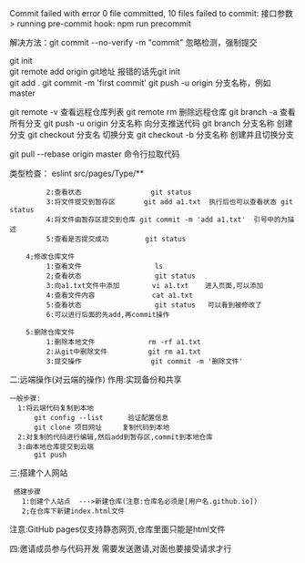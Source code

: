 Commit failed with error
			0 file committed, 10 files failed to commit: 接口参数
			> running pre-commit hook: npm run precommit
			

解决方法：git commit --no-verify -m "commit"     忽略检测，强制提交 


git init   
git remote add origin git地址   报错的话先git init  
git add .
git commit -m 'first commit'
git push -u origin  分支名称，例如master

 git remote -v   查看远程仓库列表
git remote rm   删除远程仓库
git branch -a   查看所有分支
git push -u origin 分支名称  向分支推送代码
git branch 分支名称  创建分支
git  checkout  分支名 切换分支
git checkout -b 分支名称   创建并且切换分支

git pull --rebase origin master   命令行拉取代码

类型检查： eslint  src/pages/Type/**

             2:查看状态                 git status     
             3:将文件提交到暂存区       git add a1.txt  执行后也可以查看状态 git status
             4:将文件由暂存区提交到仓库 git commit -m 'add a1.txt'  引号中的为描述
             5:查看是否提交成功         git status  
             
        4;修改仓库文件
             1:查看文件                  ls
             2;查看状态                  git status
             3:向a1.txt文件中添加        vi a1.txt    进入页面,可以添加
             4:查看文件内容              cat a1.txt   
             5:查看状态                  git status   可以看到被修改了
             6:可以进行后面的先add,再commit操作
  
        5:删除仓库文件
             1:删除本地文件             rm -rf a1.txt
             2:从git中删除文件          git rm a1.txt
             3:提交操作                 git commit -m '删除文件'

     
二:远端操作(对云端的操作)
        作用:实现备份和共享

    一般步骤:
      1:将云端代码复制到本地
          git config --list      验证配置信息
          git clone 项目网址     复制代码到本地
      2:对复制的代码进行编辑,然后add到暂存区,commit到本地仓库
      3:由本地仓库提交到云端    
          git push
             
三:搭建个人网站
  
     搭建步骤
       1:创建个人站点  --->新建仓库(注意:仓库名必须是[用户名.github.io])
       2;在仓库下新建index.html文件
   注意:GitHub pages仅支持静态网页,仓库里面只能是html文件
    

四:邀请成员参与代码开发
 需要发送邀请,对面也要接受请求才行
